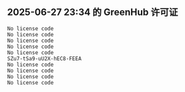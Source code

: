 ## 2025-06-27 23:34 的 GreenHub 许可证
```
No license code
No license code
No license code
No license code
No license code
SZu7-tSa9-uU2X-hEC8-FEEA
No license code
No license code
No license code
No license code
```
